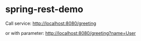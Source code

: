 # spring-rest-demo

Call service: 
<http://localhost:8080/greeting>

or with parameter:
<http://localhost:8080/greeting?name=User>
